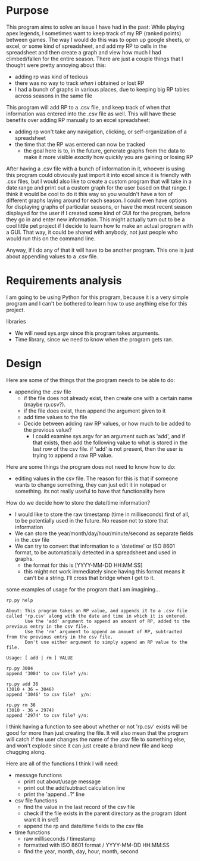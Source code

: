 # Purpose

This program aims to solve an issue I have had in the past: While playing 
apex legends, I sometimes want to keep track of my RP (ranked points) between 
games. The way I would do this was to open up google sheets, or excel, or some 
kind of spreadsheet, and add my RP to cells in the spreadsheet and then 
create a graph and view how much I had climbed/fallen for the entire season. There 
are just a couple things that I thought were pretty annoying about this:
- adding rp was kind of tedious
- there was no way to track *when* i obtained or lost RP
- I had a bunch of graphs in various places, due to keeping big RP tables across seasons in the same file

This program will add RP to a .csv file, and keep track of when that 
information was entered into the .csv file as well. This will have these 
benefits over adding RP manually to an excel spreadsheet:
- adding rp won't take any navigation, clicking, or self-organization of a spreadsheet
- the time that the RP was entered can now be tracked
	- the goal here is to, in the future, generate graphs from the data to make it more visible *exactly* how quickly you are gaining or losing RP

After having a .csv file with a bunch of information in it, whoever is using 
this program could obviously just import it into excel since it is friendly with 
.csv files, but I would also like to create a custom program that will take in 
a date range and print out a custom graph for the user based on that range. I 
think it would be cool to do it this way so you wouldn't have a ton of different 
graphs laying around for each season. I could even have options for displaying 
graphs of particular seasons, or have the most recent season displayed for the 
user if I created some kind of GUI for the program, before they go in and enter 
new information. This might actually turn out to be a cool little pet project 
if I decide to learn how to make an actual program with a GUI. That way, it could 
be shared with anybody, not just people who would run this on the command line.

Anyway, if I do any of that it will have to be another program. This one is just 
about appending values to a .csv file.

# Requirements analysis

I am going to be using Python for this program, because it is a very simple
program and I can't be bothered to learn how to use anything else for this project. 

libraries
- We will need sys.argv since this program takes arguments. 
- Time library, since we need to know when the program gets ran.

# Design

Here are some of the things that the program needs to be able to do:
- appending the .csv file
  - if the file does not already exist, then create one with a certain name (maybe rp.csv?).
  - if the file does exist, then append the argument given to it
  - add time values to the file 
  - Decide between adding raw RP values, or how much to be added to the previous value?
    - I could examine sys.argv for an argument such as 'add', and if that exists, then add the following value to what is stored in the last row of the csv file. if 'add' is not present, then the user is trying to append a raw RP value.

Here are some things the program does not need to know how to do:
- editing values in the csv file. The reason for this is that if someone wants to change something, they can just edit it in notepad or something. its not really useful to have that functionality here

How do we decide how to store the date/time information?
- I would like to store the raw timestamp (time in milliseconds) first of all, to be potentially used in the future. No reason not to store that information
- We can store the year/month/day/hour/minute/second as separate fields in the .csv file
- We can try to convert that information to a 'datetime' or ISO 8601 format, to be automatically detected in a spreadsheet and used in graphs.
  - the format for this is \[YYYY-MM-DD HH:MM:SS]
  - this might not work immediately since having this format means it can't be a string. I'll cross that bridge when I get to it.

some examples of usage for the program that i am imagining...
```commandline
rp.py help

About: This program takes an RP value, and appends it to a .csv file called 'rp.csv' along with the date and time in which it is entered.
       Use the 'add' argument to append an amount of RP, added to the previous entry in the csv file.
       Use the 'rm' argument to append an amount of RP, subtracted from the previous entry in the csv file.
       Don't use either argument to simply append an RP value to the file.

Usage: [ add | rm ] VALUE
```

```commandline
rp.py 3004
append '3004' to csv file? y/n: 
```
```commandline
rp.py add 36
(3010 + 36 = 3046)
append '3046' to csv file?  y/n: 
```
```commandline
rp.py rm 36
(3010 - 36 = 2974)
append '2974' to csv file? y/n: 
```
I think having a function to see about whether or not 'rp.csv' exists will be good for more than just creating the file. It will also 
mean that the program will catch if the user changes the name of the .csv file to something else, and won't explode since it can 
just create a brand new file and keep chugging along.

Here are all of the functions I think I will need:
- message functions
  - print out about/usage message
  - print out the add/subtract calculation line
  - print the 'append...?' line
- csv file functions
  - find the value in the last record of the csv file
  - check if the file exists in the parent directory as the program (dont want it in src!)
  - append the rp and date/time fields to the csv file
- time functions
  - raw milliseconds / timestamp
  - formatted with ISO 8601 format / YYYY-MM-DD HH:MM:SS 
  - find the year, month, day, hour, month, second